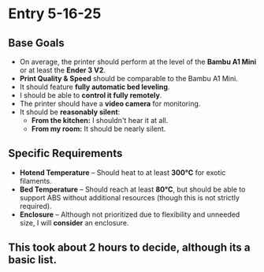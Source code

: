 # Entry 5-16-25

## Base Goals
- On average, the printer should perform at the level of the **Bambu A1 Mini** or at least the **Ender 3 V2**.
- **Print Quality & Speed** should be comparable to the Bambu A1 Mini.
- It should feature **fully automatic bed leveling**.
- I should be able to **control it fully remotely**.
- The printer should have a **video camera** for monitoring.
- It should be **reasonably silent**:
  - **From the kitchen:** I shouldn't hear it at all.
  - **From my room:** It should be nearly silent.

## Specific Requirements
- **Hotend Temperature** – Should heat to at least **300°C** for exotic filaments.
- **Bed Temperature** – Should reach at least **80°C**, but should be able to support ABS without additional resources (though this is not strictly required).
- **Enclosure** – Although not prioritized due to flexibility and unneeded size, I will **consider** an enclosure.

**This took about 2 hours to decide, although its a basic list.**
---


